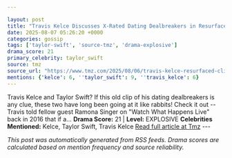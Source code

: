 ```yaml
---

layout: post
title: "Travis Kelce Discusses X-Rated Dating Dealbreakers in Resurfaced Clip"
date: 2025-08-07 05:26:20 +0000
categories: gossip
tags: ['taylor-swift', 'source-tmz', 'drama-explosive']
drama_score: 21
primary_celebrity: taylor_swift
source: tmz
source_url: "https://www.tmz.com/2025/08/06/travis-kelce-resurfaced-clip-dating-dealbreakers/"
mentions: {'kelce': 6, ''taylor_swift': 9, ''travis_kelce': 6}
---
```


Travis Kelce and Taylor Swift? If this old clip of his dating dealbreakers is any clue, these two have long been going at it like rabbits! Check it out -- Travis told fellow guest Ramona Singer on "Watch What Happens Live" back in 2016 that if a… **Drama Score:** 21 | **Level:** EXPLOSIVE **Celebrities Mentioned:** Kelce, Taylor Swift, Travis Kelce [Read full article at Tmz](https://www.tmz.com/2025/08/06/travis-kelce-resurfaced-clip-dating-dealbreakers/) --- 

*This post was automatically generated from RSS feeds. Drama scores are calculated based on mention frequency and source reliability.*